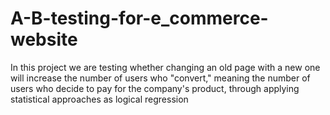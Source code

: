 # A-B-testing-for-e_commerce-website
In this project we are testing whether changing an old page with a new one will increase the number of users who "convert," meaning the number of users who decide to pay for the company's product,  through applying statistical approaches as logical regression

